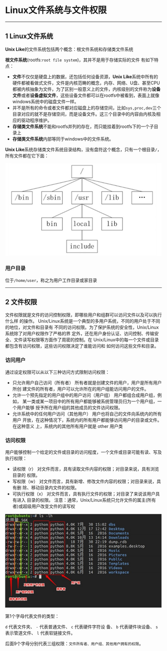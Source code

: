 # Linux文件系统与文件权限

---
## 1 Linux文件系统

**Unix Like**的文件系统包括两个概念：根文件系统和存储类文件系统

**根文件系统**(rootfs:`root file system`)，其并不是用于存储实际的文件
有如下特点：
- **文件**不仅仅是硬盘上的数据，还包括任何设备资源，**Unix Like**系统中所有的硬件都被看做式文件，文件是内核范畴的概念，内存、网络、U盘、甚至CPU都被内核抽象为文件，为了区别一般意义上的文件，内核级别的文件称为**设备文件**或者**设备虚拟文件**，这些设备文件都可以在rootfs中被看到，表面上就像windows系统中的磁盘文件一样。
- 并不是所有的命令或者文件都对应磁盘上的存储空间，比如`sys,proc,dev`三个目录对应的就不是存储空间，而是设备文件。这三个目录中的内容由内核及相应的驱动程序维护。
- **存储类文件系统**不能和rootfs并列的存在，而只能挂着到rootfs下的一个子目录上
- **存储类文件系统**内部等同于windows中的文件系统。

**Unix Like**系统存储类文件系统⽬录结构，没有盘符这个概念，只有⼀个根⽬录`/`，所有⽂件都在它下⾯：

![](index_files/linux_file_tree.jpg)

### 用户目录

位于`/home/user`，称之为⽤户⼯作⽬录或家⽬录

---
## 2 文件权限

⽂件权限就是⽂件的访问控制权限，即哪些⽤户和组群可以访问⽂件以及可以执⾏什么样 的操作。 Unix/Linux系统是⼀个典型的多⽤户系统，不同的⽤户处于不同的地位，对⽂件和⽬录有 不同的访问权限。为了保护系统的安全性，Unix/Linux系统除了对⽤户权限作了严格的界 定外，还在⽤户身份认证、访问控制、传输安全、⽂件读写权限等⽅⾯作了周密的控制。在 Unix/Linux中的每⼀个⽂件或⽬录都包含有访问权限，这些访问权限决定了谁能访问和 如何访问这些⽂件和⽬录。

### 访问⽤户

通过设定权限可以从以下三种访问⽅式限制访问权限：

- 只允许⽤户⾃⼰访问（所有者） 所有者就是创建⽂件的⽤户，⽤户是所有⽤户所创 建⽂件的所有者，⽤户可以允许所在的⽤户组能访问⽤户的⽂件。
- 允许⼀个预先指定的⽤户组中的⽤户访问（⽤户组） ⽤户都组合成⽤户组，例如， 某⼀类或某⼀项⽬中的所有⽤户都能够被系统管理员归为⼀个⽤户组，⼀个⽤户能够 授予所在⽤户组的其他成员的⽂件访问权限。
- 允许系统中的任何⽤户访问（其他⽤户） ⽤户也将⾃⼰的⽂件向系统内的所有⽤户 开放，在这种情况下，系统内的所有⽤户都能够访问⽤户的⽬录或⽂件。在这种意义 上，系统内的其他所有⽤户就是 other ⽤户类

### 访问权限

⽤户能够控制⼀个给定的⽂件或⽬录的访问程度，⼀个⽂件或⽬录可能有读、写及执⾏权限：

- 读权限（r） 对⽂件⽽⾔，具有读取⽂件内容的权限；对⽬录来说，具有浏览⽬录的 权限。
- 写权限（w） 对⽂件⽽⾔，具有新增、修改⽂件内容的权限；对⽬录来说，具有删 除、移动⽬录内⽂件的权限。
- 可执⾏权限（x） 对⽂件⽽⾔，具有执⾏⽂件的权限；对⽬录了来说该⽤户具有进⼊ ⽬录的权限。 注意：通常，Unix/Linux系统只允许⽂件的属主(所有者)或超级⽤户改变⽂件的读写权

![](index_files/linux_file_ls.jpg)

第1个字⺟代表⽂件的类型：

`d` 代表⽂件夹、
`-` 代表普通⽂件、
`c` 代表硬件字符设 备、
`b` 代表硬件块设备、
`s` 表示管道⽂件、
`l` 代表软链接⽂件。

后面9个字⺟分别代表三组权限：`文件所有者、用户组、其他用户拥有的权限`。
